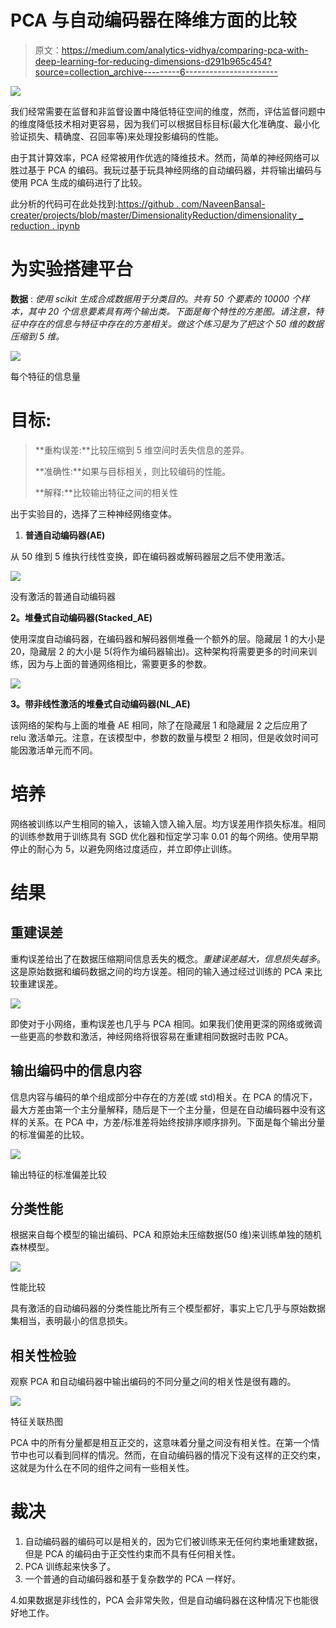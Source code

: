 # PCA 与自动编码器在降维方面的比较

> 原文：<https://medium.com/analytics-vidhya/comparing-pca-with-deep-learning-for-reducing-dimensions-d291b965c454?source=collection_archive---------6----------------------->

![](img/5fa6b5a07ec179b64a2f5d098be2b9f4.png)

我们经常需要在监督和非监督设置中降低特征空间的维度，然而，评估监督问题中的维度降低技术相对更容易，因为我们可以根据目标目标(最大化准确度、最小化验证损失、精确度、召回率等)来处理投影编码的性能。

由于其计算效率，PCA 经常被用作优选的降维技术。然而，简单的神经网络可以胜过基于 PCA 的编码。我玩过基于玩具神经网络的自动编码器，并将输出编码与使用 PCA 生成的编码进行了比较。

此分析的代码可在此处找到:[https://github . com/NaveenBansal-creater/projects/blob/master/DimensionalityReduction/dimensionality _ reduction . ipynb](https://github.com/NaveenBansal-creater/projects/blob/master/DimensionalityReduction/dimensionality_reduction.ipynb)

# 为实验搭建平台

**数据** : *使用 scikit 生成合成数据用于分类目的。共有 50 个要素的 10000 个样本，其中 20 个信息要素具有两个输出类。下面是每个特性的方差图。请注意，特征中存在的信息与特征中存在的方差相关。做这个练习是为了把这个 50 维的数据压缩到 5 维。*

![](img/08a9f35deaee764545b8cadfa1d3b624.png)

每个特征的信息量

# **目标:**

> **重构误差:**比较压缩到 5 维空间时丢失信息的差异。
> 
> **准确性:**如果与目标相关，则比较编码的性能。
> 
> **解释:**比较输出特征之间的相关性

出于实验目的，选择了三种神经网络变体。

1.  **普通自动编码器(AE)**

从 50 维到 5 维执行线性变换，即在编码器或解码器层之后不使用激活。

![](img/298afe3b26b8b0fc542470afe66b996f.png)

没有激活的普通自动编码器

**2。堆叠式自动编码器(Stacked_AE)**

使用深度自动编码器，在编码器和解码器侧堆叠一个额外的层。隐藏层 1 的大小是 20，隐藏层 2 的大小是 5(将作为编码器输出)。这种架构将需要更多的时间来训练，因为与上面的普通网络相比，需要更多的参数。

![](img/0ae182639f420bb3a10583353bfeefd6.png)

**3。带非线性激活的堆叠式自动编码器(NL_AE)**

该网络的架构与上面的堆叠 AE 相同，除了在隐藏层 1 和隐藏层 2 之后应用了 relu 激活单元。注意，在该模型中，参数的数量与模型 2 相同，但是收敛时间可能因激活单元而不同。

# 培养

网络被训练以产生相同的输入，该输入馈入输入层。均方误差用作损失标准。相同的训练参数用于训练具有 SGD 优化器和恒定学习率 0.01 的每个网络。使用早期停止的耐心为 5，以避免网络过度适应，并立即停止训练。

# 结果

## 重建误差

重构误差给出了在数据压缩期间信息丢失的概念。*重建误差越大，信息损失越多*。这是原始数据和编码数据之间的均方误差。相同的输入通过经过训练的 PCA 来比较重建误差。

![](img/af618566ead915fb7e509e0dcf90a09c.png)

即使对于小网络，重构误差也几乎与 PCA 相同。如果我们使用更深的网络或微调一些更高的参数和激活，神经网络将很容易在重建相同数据时击败 PCA。

## 输出编码中的信息内容

信息内容与编码的单个组成部分中存在的方差(或 std)相关。在 PCA 的情况下，最大方差由第一个主分量解释，随后是下一个主分量，但是在自动编码器中没有这样的关系。在 PCA 中，方差/标准差将始终按排序顺序排列。下面是每个输出分量的标准偏差的比较。

![](img/9fe316d37e9818b362678869f69c3e78.png)

输出特征的标准偏差比较

## 分类性能

根据来自每个模型的输出编码、PCA 和原始未压缩数据(50 维)来训练单独的随机森林模型。

![](img/e4c6f5456221357d73c762bc2a14d784.png)

性能比较

具有激活的自动编码器的分类性能比所有三个模型都好，事实上它几乎与原始数据集相当，表明最小的信息损失。

## 相关性检验

观察 PCA 和自动编码器中输出编码的不同分量之间的相关性是很有趣的。

![](img/d01cc52a317cb532738fa4fc2f975f5b.png)

特征关联热图

PCA 中的所有分量都是相互正交的，这意味着分量之间没有相关性。在第一个情节中也可以看到同样的情况。然而，在自动编码器的情况下没有这样的正交约束，这就是为什么在不同的组件之间有一些相关性。

# 裁决

1.  自动编码器的编码可以是相关的，因为它们被训练来无任何约束地重建数据，但是 PCA 的编码由于正交性约束而不具有任何相关性。
2.  PCA 训练起来快多了。
3.  一个普通的自动编码器和基于复杂数学的 PCA 一样好。

4.如果数据是非线性的，PCA 会非常失败，但是自动编码器在这种情况下也能很好地工作。